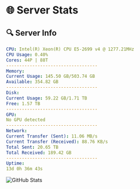 # 🌐 Server Stats
## 🔍 Server Info
```yaml
CPU: Intel(R) Xeon(R) CPU E5-2699 v4 @ 1277.21MHz
CPU Usage: 0.40%
Cores: 44P | 88T
-----------------------------------
Memory:
Current Usage: 145.50 GB/503.74 GB
Available: 354.82 GB
-----------------------------------
Disk:
Current Usage: 59.22 GB/1.71 TB
Free: 1.57 TB
-----------------------------------
GPU:
No GPU detected
-----------------------------------
Network:
Current Transfer (Sent): 11.06 MB/s
Current Transfer (Received): 88.76 KB/s
Total Sent: 20.65 TB
Total Received: 189.42 GB
-----------------------------------
Uptime:
13d 0h 36m 43s
```
![GitHub Stats](https://img.shields.io/badge/Updated-2025-03-20_21:59:32-blue)